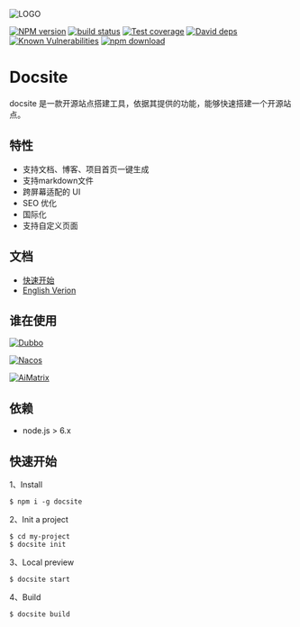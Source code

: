 ![LOGO](https://img.alicdn.com/tfs/TB1PSVuwaQoBKNjSZJnXXaw9VXa-576-95.png)

[![NPM version][npm-image]][npm-url]
[![build status][travis-image]][travis-url]
[![Test coverage][codecov-image]][codecov-url]
[![David deps][david-image]][david-url]
[![Known Vulnerabilities][snyk-image]][snyk-url]
[![npm download][download-image]][download-url]

[npm-image]: https://img.shields.io/npm/v/docsite.svg?style=flat-square
[npm-url]: https://npmjs.org/package/docsite
[travis-image]: https://img.shields.io/travis/txd-team/docsite.svg?style=flat-square
[travis-url]: https://travis-ci.org/txd-team/docsite
[codecov-image]: https://codecov.io/gh/txd-team/docsite/branch/master/graph/badge.svg
[codecov-url]: https://codecov.io/gh/txd-team/docsite
[david-image]: https://img.shields.io/david/txd-team/docsite.svg?style=flat-square
[david-url]: https://david-dm.org/txd-team/docsite
[snyk-image]: https://snyk.io/test/npm/docsite/badge.svg?style=flat-square
[snyk-url]: https://snyk.io/test/npm/docsite
[download-image]: https://img.shields.io/npm/dm/docsite.svg?style=flat-square
[download-url]: https://npmjs.org/package/docsite

# Docsite

docsite 是一款开源站点搭建工具，依据其提供的功能，能够快速搭建一个开源站点。

## 特性

- 支持文档、博客、项目首页一键生成
- 支持markdown文件
- 跨屏幕适配的 UI
- SEO 优化
- 国际化
- 支持自定义页面

## 文档

- [快速开始](https://txd-team.github.io/docsite-doc-v1/zh-cn/docs/installation.html)
- [English Verion](./README.md)

## 谁在使用

[![Dubbo](https://gw.alicdn.com/tfs/TB17zlswBjTBKNjSZFuXXb0HFXa-300-64.png)](https://dubbo.incubator.apache.org/en-us/)


[![Nacos](https://gw.alicdn.com/tfs/TB1SxFhwpooBKNjSZFPXXXa2XXa-300-64.png)](https://nacos.io/en-us/)

[![AiMatrix](https://img.alicdn.com/tfs/TB1FQFVw8jTBKNjSZFwXXcG4XXa-300-64.jpg)](https://aimatrix.ai)

## 依赖

- node.js > 6.x

## 快速开始

1、Install

```
$ npm i -g docsite
```

2、Init a project

```
$ cd my-project
$ docsite init
```

3、Local preview


```
$ docsite start
```

4、Build

```
$ docsite build
```

